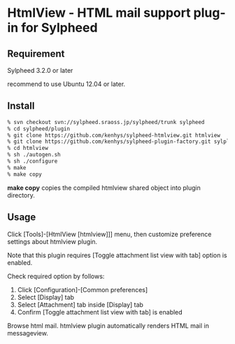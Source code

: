 HtmlView - HTML mail support plug-in for Sylpheed
=================================================

Requirement
-----------

Sylpheed 3.2.0 or later

recommend to use Ubuntu 12.04 or later.

Install
-------

```sh
% svn checkout svn://sylpheed.sraoss.jp/sylpheed/trunk sylpheed
% cd sylpheed/plugin
% git clone https://github.com/kenhys/sylpheed-htmlview.git htmlview
% git clone https://github.com/kenhys/sylpheed-plugin-factory.git sylplugin_factory
% cd htmlview
% sh ./autogen.sh
% sh ./configure
% make
% make copy
```

**make copy** copies the compiled htmlview shared object into plugin directory.

Usage
-----

Click [Tools]-[HtmlView [htmlview]]] menu, then customize preference settings about htmlview plugin.

Note that this plugin requires [Toggle attachment list view with tab] option is enabled.

Check required option by follows:

1. Click [Configuration]-[Common preferences]
2. Select [Display] tab
3. Select [Attachment] tab inside [Display] tab
4. Confirm [Toggle attachment list view with tab] is enabled

Browse html mail.
htmlview plugin automatically renders HTML mail in messageview.


